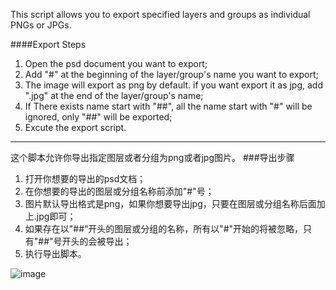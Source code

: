This script allows you to export specified layers and groups as individual PNGs or JPGs.

####Export Steps
1. Open the psd document you want to export;
2. Add "#" at the beginning of the layer/group's name you want to export;
3. The image will export as png by default. if you want export it as jpg, add ".jpg" at the end of the layer/group's name;
4. If There exists name start with "##", all the name start with "#" will be ignored, only "##" will be exported; 
5. Excute the export script.

***

这个脚本允许你导出指定图层或者分组为png或者jpg图片。
###导出步骤
1. 打开你想要的导出的psd文档；
2. 在你想要的导出的图层或分组名称前添加"#"号；
3. 图片默认导出格式是png，如果你想要导出jpg，只要在图层或分组名称后面加上.jpg即可；
4. 如果存在以"##“开头的图层或分组的名称，所有以"#"开始的将被忽略，只有"##"号开头的会被导出；
5. 执行导出脚本。


![image](http://s14.postimg.org/8oimn0x9b/2015_09_24_3_40_35.png) 


